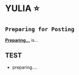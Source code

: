 # YULIA :star: 
## `Preparing for Posting`

**[Preparing...](https://yulia0817.github.io)** is...

## TEST
* preparing....
